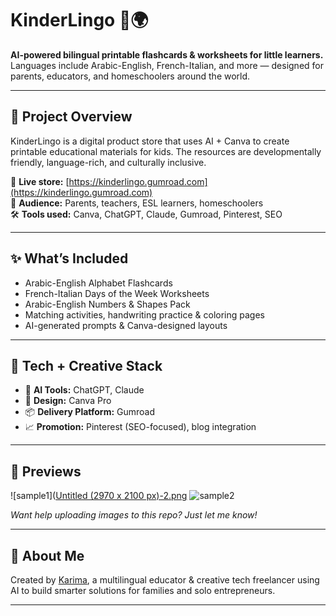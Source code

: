 # KinderLingo 🧒🌍

**AI-powered bilingual printable flashcards & worksheets for little learners.**  
Languages include Arabic-English, French-Italian, and more — designed for parents, educators, and homeschoolers around the world.

---

## 🧠 Project Overview

KinderLingo is a digital product store that uses AI + Canva to create printable educational materials for kids. The resources are developmentally friendly, language-rich, and culturally inclusive.

🔗 **Live store:** [https://kinderlingo.gumroad.com](https://kinderlingo.gumroad.com)  
🎯 **Audience:** Parents, teachers, ESL learners, homeschoolers  
🛠️ **Tools used:** Canva, ChatGPT, Claude, Gumroad, Pinterest, SEO

---

## ✨ What’s Included

- Arabic-English Alphabet Flashcards  
- French-Italian Days of the Week Worksheets  
- Arabic-English Numbers & Shapes Pack  
- Matching activities, handwriting practice & coloring pages  
- AI-generated prompts & Canva-designed layouts

---

## 🧰 Tech + Creative Stack

- 🧠 **AI Tools:** ChatGPT, Claude  
- 🎨 **Design:** Canva Pro  
- 📦 **Delivery Platform:** Gumroad  
- 📈 **Promotion:** Pinterest (SEO-focused), blog integration

---

## 📸 Previews

![sample1]([Untitled (2970 x 2100 px)-2.png](https://github.com/karimalyst/kinderlingo-store/blob/main/Untitled%20(2970%20x%202100%20px)-2.png)
![sample2]([https://your-image-link.com](https://github.com/karimalyst/kinderlingo-store/edit/main/README.md#:~:text=2970%20x%202100-,px,-).png)

*Want help uploading images to this repo? Just let me know!*

---

## 💬 About Me

Created by [Karima](https://github.com/karimalyst), a multilingual educator & creative tech freelancer using AI to build smarter solutions for families and solo entrepreneurs.

---

